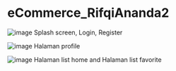# eCommerce_RifqiAnanda2

![image](https://user-images.githubusercontent.com/87416222/225801799-632e766d-662c-4fd8-bd4b-8ed9061736f9.png)
Splash screen, Login, Register

![image](https://user-images.githubusercontent.com/87416222/225801909-37e92a92-0c0f-45a6-aec2-edb300485714.png)
Halaman profile 

![image](https://user-images.githubusercontent.com/87416222/225801997-d311420a-9b06-402a-9ad0-2e4efa59c8f3.png)
Halaman list home and Halaman list favorite

